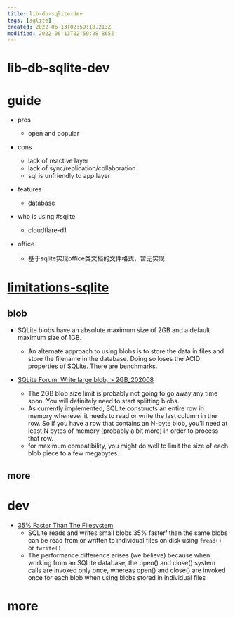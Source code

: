 ```yaml
---
title: lib-db-sqlite-dev
tags: [sqlite]
created: 2022-06-13T02:59:18.213Z
modified: 2022-06-13T02:59:28.865Z
---
```


# lib-db-sqlite-dev

# guide

- pros
  - open and popular

- cons
  - lack of reactive layer
  - lack of sync/replication/collaboration
  - sql is unfriendly to app layer

- features
  - database

- who is using #sqlite
  - cloudflare-d1

- office
  - 基于sqlite实现office类文档的文件格式，暂无实现
# [limitations-sqlite](https://sqlite.org/limits.html)

## blob

- SQLite blobs have an absolute maximum size of 2GB and a default maximum size of 1GB.
  - An alternate approach to using blobs is to store the data in files and store the filename in the database. Doing so loses the ACID properties of SQLite. There are benchmarks.

- [SQLite Forum: Write large blob, > 2GB_202008](https://sqlite.org/forum/forumpost/756c1a1e48)
  - The 2GB blob size limit is probably not going to go away any time soon. You will definitely need to start splitting blobs.
  - As currently implemented, SQLite constructs an entire row in memory whenever it needs to read or write the last column in the row. So if you have a row that contains an N-byte blob, you'll need at least N bytes of memory (probably a bit more) in order to process that row.
  - for maximum compatibility, you might do well to limit the size of each blob piece to a few megabytes.

## more

# dev
- [35% Faster Than The Filesystem](https://www.sqlite.org/fasterthanfs.html)
  - SQLite reads and writes small blobs 35% faster¹ than the same blobs can be read from or written to individual files on disk using `fread()` or `fwrite()`.
  - The performance difference arises (we believe) because when working from an SQLite database, the open() and close() system calls are invoked only once, whereas open() and close() are invoked once for each blob when using blobs stored in individual files
# more
